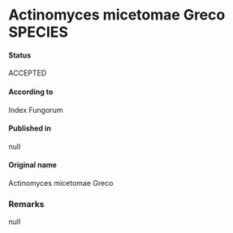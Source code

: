 Actinomyces micetomae Greco SPECIES
=======

#### Status
ACCEPTED

#### According to
Index Fungorum

#### Published in
null

#### Original name
Actinomyces micetomae Greco

### Remarks
null